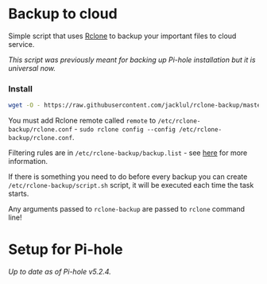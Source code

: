 # Backup to cloud

Simple script that uses [Rclone](https://rclone.org) to backup your important files to cloud service.

_This script was previously meant for backing up Pi-hole installation but it is universal now._

### Install

```bash
wget -O - https://raw.githubusercontent.com/jacklul/rclone-backup/master/install.sh | sudo bash
```

You must add Rclone remote called `remote` to `/etc/rclone-backup/rclone.conf` - `sudo rclone config --config /etc/rclone-backup/rclone.conf`.

Filtering rules are in `/etc/rclone-backup/backup.list` - see [here](https://rclone.org/filtering/) for more information.

If there is something you need to do before every backup you can create `/etc/rclone-backup/script.sh` script, it will be executed each time the task starts.

Any arguments passed to `rclone-backup` are passed to `rclone` command line!

# Setup for Pi-hole

_Up to date as of Pi-hole v5.2.4._

